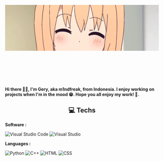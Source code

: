 <p align="center">
  <img src="hello.webp" alt="Hello" style="width: 100%; height: 150px; object-fit: cover; margin-bottom: 100px;">
</p>

**Hi there 👋🏻, I'm Gery, aka m1ndfreak, from Indonesia. I enjoy working on projects when I'm in the mood 😁. Hope you all enjoy my work! 🤗.**

<h2 align="center">
  💻 Techs
</h2>

**Software :** 
<p align="left">
  <img src="https://skillicons.dev/icons?i=vscode" alt="Visual Studio Code" width="30" /> 
  <img src="https://skillicons.dev/icons?i=visualstudio" alt="Visual Studio" width="30" />
</p>

**Languages :** 
<p align="left">
  <img src="https://skillicons.dev/icons?i=python" alt="Python" width="30" /> 
  <img src="https://skillicons.dev/icons?i=c" alt="C++" width="30" /> 
  <img src="https://skillicons.dev/icons?i=html" alt="HTML" width="30" /> 
  <img src="https://skillicons.dev/icons?i=css" alt="CSS" width="30" />
</p>
